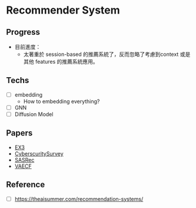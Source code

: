 # Recommender System
## Progress
- 目前進度：
  - 太著重於 session-based 的推薦系統了，反而忽略了考慮到context 或是其他 features 的推薦系統應用。

## Techs
- [ ] embedding
  - How to embedding everything?
- [ ] GNN
- [ ] Diffusion Model

## Papers
- [EX3](./EX3/README.md)
- [CyberscuritySurvey](./Cybersecurity/README.md)
- [SASRec](./SASRec/README.md)
- [VAECF](./VAECF/README.md)

## Reference
- [ ] https://theaisummer.com/recommendation-systems/